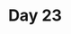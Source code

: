 ---
title: "Day 23"
description: "Lorem ipsum dolor sit amet"
pubDate: "Dec 23 2024"
heroImage: "/blog-placeholder-2.jpg"
---